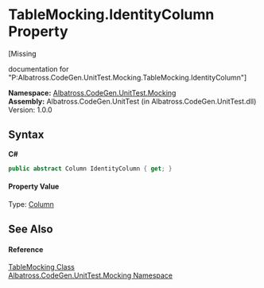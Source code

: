 # TableMocking.IdentityColumn Property 
 

\[Missing <summary> documentation for "P:Albatross.CodeGen.UnitTest.Mocking.TableMocking.IdentityColumn"\]

**Namespace:**&nbsp;<a href="2f1780b3-a2c6-14ff-575d-ee99b7786f99">Albatross.CodeGen.UnitTest.Mocking</a><br />**Assembly:**&nbsp;Albatross.CodeGen.UnitTest (in Albatross.CodeGen.UnitTest.dll) Version: 1.0.0

## Syntax

**C#**<br />
``` C#
public abstract Column IdentityColumn { get; }
```


#### Property Value
Type: <a href="a6c6b2fc-9eae-2c87-8fee-557cb9b9d1d8">Column</a>

## See Also


#### Reference
<a href="0660dacb-47e4-33d0-a2b5-2e1ec6907c00">TableMocking Class</a><br /><a href="2f1780b3-a2c6-14ff-575d-ee99b7786f99">Albatross.CodeGen.UnitTest.Mocking Namespace</a><br />